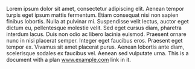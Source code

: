Lorem ipsum dolor sit amet, consectetur adipiscing elit. Aenean tempor turpis
eget ipsum mattis fermentum. Etiam consequat nisi non sapien finibus lobortis.
Nulla at pulvinar mi. Suspendisse velit lectus, auctor eget dictum eu,
pellentesque molestie velit. Sed eget cursus diam, pharetra interdum lacus. Duis
non odio ac libero lacinia euismod. Praesent ornare nunc in nisi placerat
semper. Integer eget faucibus eros. Praesent eget tempor ex. Vivamus sit amet
placerat purus. Aenean lobortis ante diam, scelerisque sodales ex faucibus vel.
Aenean sed vulputate urna. This is a document with a plan www.example.com link in it.